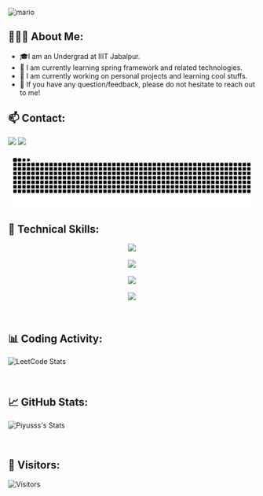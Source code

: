 ![mario]((https://github.com/user-attachments/assets/0e61d57b-796b-4bbd-b79e-58eb4c3e8666)
)





## 👨🏻‍💻 About Me:
- 🎓I am an Undergrad at IIIT Jabalpur.
- 🌱 I am currently learning spring framework and related technologies.
- 🔭 I am currently working on personal projects and learning cool stuffs.
- 💬 If you have any question/feedback, please do not hesitate to reach out to me!

## :mailbox: Contact:
<p align="center">

[<img src="https://cdn2.iconfinder.com/data/icons/colorful-guache-social-media-logos-1/159/social-media_gmail-64.png"/>](mailto:heysanyamsneh@gmail.com)
[<img target="_blank" src="https://cdn4.iconfinder.com/data/icons/colorful-guache-social-media-logos-1/159/social-media_linkedin-64.png"/>](https://www.linkedin.com/in/sanyam-sneh-911896257)
</p>
<img src="https://raw.githubusercontent.com/SNEH-22/SNEH-22/output/snake.svg" width = 1500 alt="Snake animation" />

## 💼 Technical Skills:

<p align="center">
  <a href="https://skillicons.dev">
    <img src="https://skillicons.dev/icons?i=cpp,java,py" />
  </a>
</p>

<p align="center">
  <a href="https://skillicons.dev">
    <img src="https://skillicons.dev/icons?i=html,css" />
  </a>
</p>

<p align="center">
  <a href="https://skillicons.dev">
    <img src="https://skillicons.dev/icons?i=mysql" />
  </a>
</p>

<p align="center">
  <a href="https://skillicons.dev">
    <img src="https://skillicons.dev/icons?i=git,githubvscode,visualstudio" />
  </a>
</p>

<br>

## 📊 Coding Activity:

<!--START_SECTION:waka-->
![LeetCode Stats](https://leetcard.jacoblin.cool/SNEH-22?theme=dark&font=Poppins&ext=heatmap)

<!--END_SECTION:waka-->

<br>

## 📈 GitHub Stats:
![Piyusss's Stats](https://github-readme-stats.vercel.app/api?username=SNEH-22&theme=dracula&show_icons=true&hide_border=false&count_private=false)

<br>

## 👀 Visitors:
<!-- ![Visitors](https://profile-counter.glitch.me/importlogic/count.svg) -->
![Visitors](https://moe-counter.glitch.me/get/@SNEH-22?theme=rule34)
